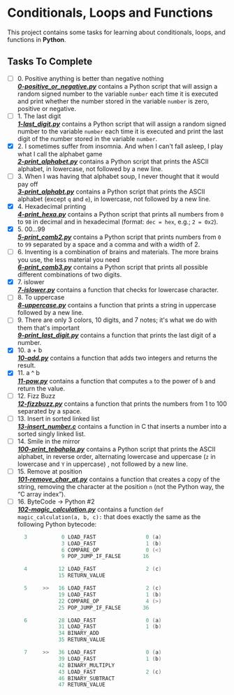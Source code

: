 # Conditionals, Loops and Functions

This project contains some tasks for learning about conditionals, loops, and functions in **Python**.

## Tasks To Complete

+ [ ] 0\. Positive anything is better than negative nothing <br/>_**[0-positive_or_negative.py](0-positive_or_negative.py)**_ contains a Python script that will assign a random signed number to the variable `number` each time it is executed and print whether the number stored in the variable `number` is zero, positive or negative.
+ [ ] 1\. The last digit <br/>_**[1-last_digit.py](1-last_digit.py)**_ contains a Python script that will assign a random signed number to the variable `number` each time it is executed and print the last digit of the number stored in the variable `number`.
+ [x] 2\. I sometimes suffer from insomnia. And when I can't fall asleep, I play what I call the alphabet game <br/>_**[2-print_alphabet.py](2-print_alphabet.py)**_ contains a Python script that prints the ASCII alphabet, in lowercase, not followed by a new line.
+ [ ] 3\. When I was having that alphabet soup, I never thought that it would pay off <br/>_**[3-print_alphabt.py](3-print_alphabt.py)**_ contains a Python script that prints the ASCII alphabet (except `q` and `e`), in lowercase, not followed by a new line.
+ [x] 4\. Hexadecimal printing <br/>_**[4-print_hexa.py](4-print_hexa.py)**_ contains a Python script that prints all numbers from `0` to `98` in decimal and in hexadecimal (format: `dec = hex`, e.g.; `2 = 0x2`).
+ [x] 5\. 00...99 <br/>_**[5-print_comb2.py](5-print_comb2.py)**_ contains a Python script that prints numbers from `0` to `99` separated by a space and a comma and with a width of 2.
+ [ ] 6\. Inventing is a combination of brains and materials. The more brains you use, the less material you need <br/>_**[6-print_comb3.py](6-print_comb3.py)**_ contains a Python script that prints all possible different combinations of two digits.
+ [x] 7\. islower <br/>_**[7-islower.py](7-islower.py)**_ contains a function that checks for lowercase character.
+ [ ] 8\. To uppercase <br/>_**[8-uppercase.py](8-uppercase.py)**_ contains a function that prints a string in uppercase followed by a new line.
+ [ ] 9\. There are only 3 colors, 10 digits, and 7 notes; it's what we do with them that's important <br/>_**[9-print_last_digit.py](9-print_last_digit.py)**_ contains a function that prints the last digit of a number.
+ [x] 10\. a + b <br/>_**[10-add.py](10-add.py)**_ contains a function that adds two integers and returns the result.
+ [x] 11\. a ^ b <br/>_**[11-pow.py](11-pow.py)**_ contains a function that computes `a` to the power of `b` and return the value.
+ [ ] 12\. Fizz Buzz <br/>_**[12-fizzbuzz.py](12-fizzbuzz.py)**_ contains a function that prints the numbers from 1 to 100 separated by a space.
+ [ ] 13\. Insert in sorted linked list <br/>_**[13-insert_number.c](13-insert_number.c)**_ contains a function in C that inserts a number into a sorted singly linked list.
+ [ ] 14\. Smile in the mirror <br/>_**[100-print_tebahpla.py](100-print_tebahpla.py)**_ contains a Python script that prints the ASCII alphabet, in reverse order, alternating lowercase and uppercase (`z` in lowercase and `Y` in uppercase) , not followed by a new line.
+ [ ] 15\. Remove at position <br/>_**[101-remove_char_at.py](101-remove_char_at.py)**_ contains a function that creates a copy of the string, removing the character at the position `n` (not the Python way, the “C array index”).
+ [ ] 16\. ByteCode -> Python #2 <br/>_**[102-magic_calculation.py](102-magic_calculation.py)**_ contains a function `def magic_calculation(a, b, c):` that does exactly the same as the following Python bytecode:
  ```c
    3           0 LOAD_FAST                0 (a)
                3 LOAD_FAST                1 (b)
                6 COMPARE_OP               0 (<)
                9 POP_JUMP_IF_FALSE       16

    4          12 LOAD_FAST                2 (c)
               15 RETURN_VALUE

    5     >>   16 LOAD_FAST                2 (c)
               19 LOAD_FAST                1 (b)
               22 COMPARE_OP               4 (>)
               25 POP_JUMP_IF_FALSE       36

    6          28 LOAD_FAST                0 (a)
               31 LOAD_FAST                1 (b)
               34 BINARY_ADD
               35 RETURN_VALUE

    7     >>   36 LOAD_FAST                0 (a)
               39 LOAD_FAST                1 (b)
               42 BINARY_MULTIPLY
               43 LOAD_FAST                2 (c)
               46 BINARY_SUBTRACT
               47 RETURN_VALUE
  ```
